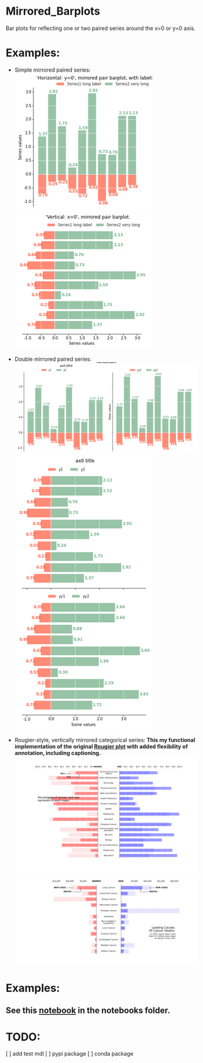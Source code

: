 # Mirrored_Barplots
Bar plots for reflecting one or two paired series around the x=0 or y=0 axis.


# Examples:

* Simple mirrored paired series:
![H1](./images/mirrored_1H.png)
![V1](./images/mirrored_1V.png)

* Double mirrored paired series:
![H2](./images/mirrored_2H.png)
![V2](./images/mirrored_2V.png)

* Rougier-style, vertically mirrored categorical series:
__This my functional implementation of the original [Rougier plot](https://journals.plos.org/ploscompbiol/article?id=10.1371/journal.pcbi.1003833) with added flexibility of annotation, including captioning.__
![Rougier cancer data](./images/mpl_bachelors_caption_left.png)
![Rougier bachelors](./images/rougier_caption_right.png)

# Examples:

See this [notebook](./notebooks/Mirrored_Barplots.ipynb) in the notebooks folder.
---
# TODO:
[ ] add test mdl
[ ] pypi package
[ ] conda package